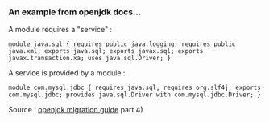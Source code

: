 ### An example from openjdk docs...

A module requires a "service" : 

`module java.sql {
    requires public java.logging;
    requires public java.xml;
    exports java.sql;
    exports javax.sql;
    exports javax.transaction.xa;
    uses java.sql.Driver;
}`

A service is provided by a module :

`module com.mysql.jdbc {
    requires java.sql;
    requires org.slf4j;
    exports com.mysql.jdbc;
    provides java.sql.Driver with com.mysql.jdbc.Driver;
}`

Source : [openjdk migration guide](https://openjdk.java.net/projects/jigsaw/spec/sotms/#compatibility--migration) part 4)

